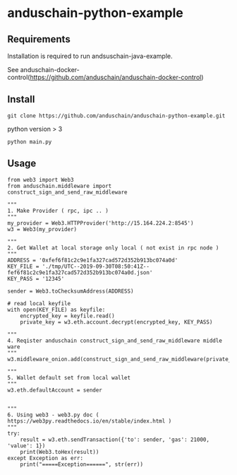 # anduschain-python-example

## Requirements
Installation is required to run andsuschain-java-example.

See anduschain-docker-control(https://github.com/anduschain/anduschain-docker-control)

## Install

```$xslt
git clone https://github.com/anduschain/anduschain-python-example.git
```
python version > 3

````$xslt
python main.py
````

## Usage
```$xslt
from web3 import Web3
from anduschain.middleware import construct_sign_and_send_raw_middleware

"""
1. Make Provider ( rpc, ipc .. )
"""
my_provider = Web3.HTTPProvider('http://15.164.224.2:8545')
w3 = Web3(my_provider)

"""
2. Get Wallet at local storage only local ( not exist in rpc node )
"""
ADDRESS = '0xfef6f81c2c9e1fa327cad572d352b913bc074a0d'
KEY_FILE = './tmp/UTC--2019-09-30T08:50:41Z--fef6f81c2c9e1fa327cad572d352b913bc074a0d.json'
KEY_PASS = '12345'

sender = Web3.toChecksumAddress(ADDRESS)

# read local keyfile
with open(KEY_FILE) as keyfile:
    encrypted_key = keyfile.read()
    private_key = w3.eth.account.decrypt(encrypted_key, KEY_PASS)

"""
4. Reqister anduschain construct_sign_and_send_raw_middleware middle ware
"""
w3.middleware_onion.add(construct_sign_and_send_raw_middleware(private_key))

"""
5. Wallet default set from local wallet
"""
w3.eth.defaultAccount = sender


"""
6. Using web3 - web3.py doc ( https://web3py.readthedocs.io/en/stable/index.html )
"""
try:
    result = w3.eth.sendTransaction({'to': sender, 'gas': 21000, 'value': 1})
    print(Web3.toHex(result))
except Exception as err:
    print("=====Exception======", str(err))
```
